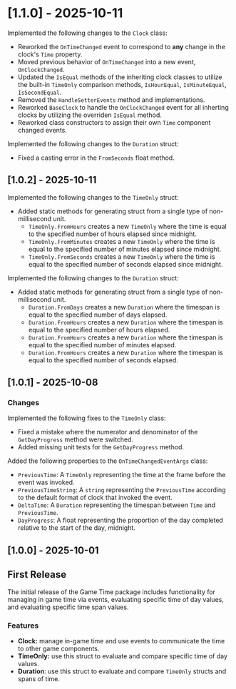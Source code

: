 # [1.1.0] - 2025-10-11

Implemented the following changes to the `Clock` class:

- Reworked the `OnTimeChanged` event to correspond to **any** change in the clock's `Time` property.
- Moved previous behavior of `OnTimeChanged` into a new event, `OnClockChanged`.
- Updated the `IsEqual` methods of the inheriting clock classes to utilize the built-in `TimeOnly`
comparison methods, `IsHourEqual`, `IsMinuteEqual`, `IsSecondEqual`.
- Removed the `HandleSetterEvents` method and implementations.
- Reworked `BaseClock` to handle the `OnClockChanged` event for all inherting clocks by utilizing
the overriden `IsEqual` method.
- Reworked class constructors to assign their own `Time` component changed events.

Implemented the following changes to the `Duration` struct:

- Fixed a casting error in the `FromSeconds` float method.

## [1.0.2] - 2025-10-11

Implemented the following changes to the `TimeOnly` struct:

- Added static methods for generating struct from a single type of non-millisecond unit.
  - `TimeOnly.FromHours` creates a new `TimeOnly` where the time is equal to the specified number
  of hours elapsed since midnight.
  - `TimeOnly.FromMinutes` creates a new `TimeOnly` where the time is equal to the specified number
    of minutes elapsed since midnight.
  - `TimeOnly.FromSeconds` creates a new `TimeOnly` where the time is equal to the specified number
    of seconds elapsed since midnight.

Implemented the following changes to the `Duration` struct:

- Added static methods for generating struct from a single type of non-millisecond unit.
    - `Duration.FromDays` creates a new `Duration` where the timespan is equal to the specified number
      of days elapsed.
    - `Duration.FromHours` creates a new `Duration` where the timespan is equal to the specified number
      of hours elapsed.
    - `Duration.FromHours` creates a new `Duration` where the timespan is equal to the specified number
      of minutes elapsed.
    - `Duration.FromHours` creates a new `Duration` where the timespan is equal to the specified number
      of seconds elapsed.

## [1.0.1] - 2025-10-08

### Changes

Implemented the following fixes to the `TimeOnly` class:

- Fixed a mistake where the numerator and denominator of the `GetDayProgress` method were switched.
- Added missing unit tests for the `GetDayProgress` method.

Added the following properties to the `OnTimeChangedEventArgs` class:

- `PreviousTime`: A `TimeOnly` representing the time at the frame before the event was invoked.
- `PreviousTimeString`: A `string` representing the `PreviousTime` according to the default format of
clock that invoked the event.
- `DeltaTime`: A `Duration` representing the timespan between `Time` and `PreviousTime`.
- `DayProgress`: A float representing the proportion of the day completed relative to the start of the day, midnight.

## [1.0.0] - 2025-10-01

## First Release

The initial release of the Game Time package includes functionality for managing in game time via events,
evaluating specific time of day values, and evaluating specific time span values.

### Features

- **Clock:** manage in-game time and use events to communicate the time to other game components.
- **TimeOnly:** use this struct to evaluate and compare specific time of day values.
- **Duration**: use this struct to evaluate and compare ```TimeOnly``` structs and spans of time.